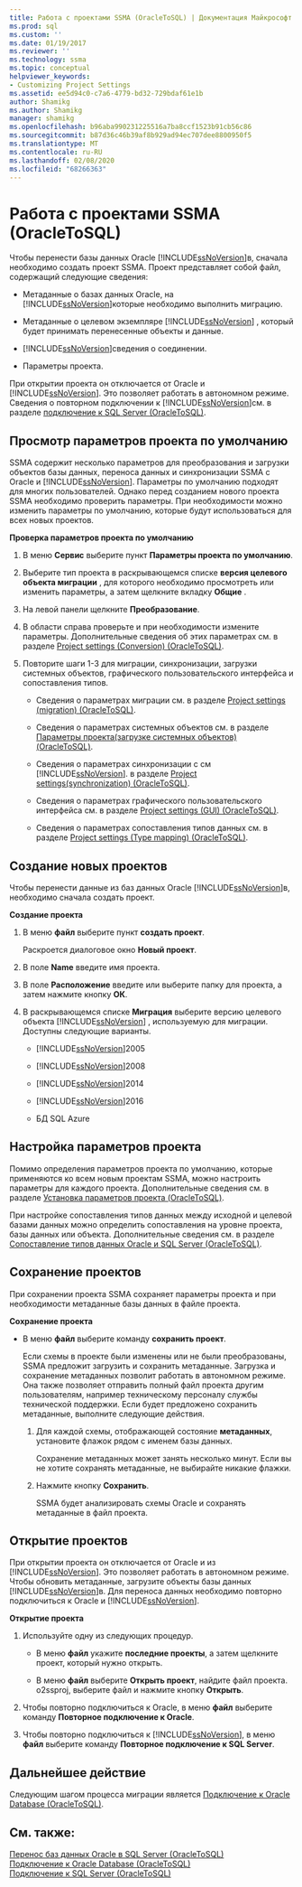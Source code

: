 ```yaml
---
title: Работа с проектами SSMA (OracleToSQL) | Документация Майкрософт
ms.prod: sql
ms.custom: ''
ms.date: 01/19/2017
ms.reviewer: ''
ms.technology: ssma
ms.topic: conceptual
helpviewer_keywords:
- Customizing Project Settings
ms.assetid: ee5d94c0-c7a6-4779-bd32-729bdaf61e1b
author: Shamikg
ms.author: Shamikg
manager: shamikg
ms.openlocfilehash: b96aba990231225516a7ba8ccf1523b91cb56c86
ms.sourcegitcommit: b87d36c46b39af8b929ad94ec707dee8800950f5
ms.translationtype: MT
ms.contentlocale: ru-RU
ms.lasthandoff: 02/08/2020
ms.locfileid: "68266363"
---
```

# <a name="working-with-ssma-projects-oracletosql"></a>Работа с проектами SSMA (OracleToSQL)
Чтобы перенести базы данных Oracle [!INCLUDE[ssNoVersion](../../includes/ssnoversion-md.md)]в, сначала необходимо создать проект SSMA. Проект представляет собой файл, содержащий следующие сведения:  
  
-   Метаданные о базах данных Oracle, на [!INCLUDE[ssNoVersion](../../includes/ssnoversion-md.md)]которые необходимо выполнить миграцию.  
  
-   Метаданные о целевом экземпляре [!INCLUDE[ssNoVersion](../../includes/ssnoversion-md.md)] , который будет принимать перенесенные объекты и данные.  
  
-   [!INCLUDE[ssNoVersion](../../includes/ssnoversion-md.md)]сведения о соединении.  
  
-   Параметры проекта.  
  
При открытии проекта он отключается от Oracle и [!INCLUDE[ssNoVersion](../../includes/ssnoversion-md.md)]. Это позволяет работать в автономном режиме. Сведения о повторном подключении к [!INCLUDE[ssNoVersion](../../includes/ssnoversion-md.md)]см. в разделе [подключение к SQL Server &#40;OracleToSQL&#41;](../../ssma/oracle/connecting-to-sql-server-oracletosql.md).  
  
## <a name="reviewing-default-project-settings"></a>Просмотр параметров проекта по умолчанию  
SSMA содержит несколько параметров для преобразования и загрузки объектов базы данных, переноса данных и синхронизации SSMA с Oracle и [!INCLUDE[ssNoVersion](../../includes/ssnoversion-md.md)]. Параметры по умолчанию подходят для многих пользователей. Однако перед созданием нового проекта SSMA необходимо проверить параметры. При необходимости можно изменить параметры по умолчанию, которые будут использоваться для всех новых проектов.  
  
**Проверка параметров проекта по умолчанию**  
  
1.  В меню **Сервис** выберите пункт **Параметры проекта по умолчанию**.  
  
2.  Выберите тип проекта в раскрывающемся списке **версия целевого объекта миграции** , для которого необходимо просмотреть или изменить параметры, а затем щелкните вкладку **Общие** .  
  
3.  На левой панели щелкните **Преобразование**.  
  
4.  В области справа проверьте и при необходимости измените параметры. Дополнительные сведения об этих параметрах см. в разделе [Project settings &#40;Conversion&#41; &#40;OracleToSQL&#41;](../../ssma/oracle/project-settings-conversion-oracletosql.md).  
  
5.  Повторите шаги 1-3 для миграции, синхронизации, загрузки системных объектов, графического пользовательского интерфейса и сопоставления типов.  
  
    -   Сведения о параметрах миграции см. в разделе [Project settings &#40;migration&#41; &#40;OracleToSQL&#41;](../../ssma/oracle/project-settings-migration-oracletosql.md).  
  
    -   Сведения о параметрах системных объектов см. в разделе [Параметры проекта&#40;загрузке системных объектов&#41; &#40;OracleToSQL&#41;](../../ssma/oracle/project-settings-loading-system-objects-oracletosql.md).  
  
    -   Сведения о параметрах синхронизации с см [!INCLUDE[ssNoVersion](../../includes/ssnoversion-md.md)]. в разделе [Project settings&#40;synchronization&#41; &#40;OracleToSQL&#41;](../../ssma/oracle/project-settings-synchronization-oracletosql.md).  
  
    -   Сведения о параметрах графического пользовательского интерфейса см. в разделе [Project settings &#40;GUI&#41; &#40;OracleToSQL&#41;](../../ssma/oracle/project-settings-gui-oracletosql.md).  
  
    -   Сведения о параметрах сопоставления типов данных см. в разделе [Project settings &#40;Type mapping&#41; &#40;OracleToSQL&#41;](../../ssma/oracle/project-settings-type-mapping-oracletosql.md).  
  
## <a name="creating-new-projects"></a>Создание новых проектов  
Чтобы перенести данные из баз данных Oracle [!INCLUDE[ssNoVersion](../../includes/ssnoversion-md.md)]в, необходимо сначала создать проект.  
  
**Создание проекта**  
  
1.  В меню **файл** выберите пункт **создать проект**.  
  
    Раскроется диалоговое окно **Новый проект**.  
  
2.  В поле **Name** введите имя проекта.  
  
3.  В поле **Расположение** введите или выберите папку для проекта, а затем нажмите кнопку **ОК**.  
  
4.  В раскрывающемся списке **Миграция** выберите версию целевого объекта [!INCLUDE[ssNoVersion](../../includes/ssnoversion-md.md)] , используемую для миграции. Доступны следующие варианты.  
  
    -   [!INCLUDE[ssNoVersion](../../includes/ssnoversion-md.md)]2005  
  
    -   [!INCLUDE[ssNoVersion](../../includes/ssnoversion-md.md)]2008  
  
    -   [!INCLUDE[ssNoVersion](../../includes/ssnoversion-md.md)]2014  
  
    -   [!INCLUDE[ssNoVersion](../../includes/ssnoversion-md.md)]2016  
  
    -   БД SQL Azure  
  
## <a name="customizing-project-settings"></a>Настройка параметров проекта  
Помимо определения параметров проекта по умолчанию, которые применяются ко всем новым проектам SSMA, можно настроить параметры для каждого проекта. Дополнительные сведения см. в разделе [Установка параметров проекта &#40;OracleToSQL&#41;](../../ssma/oracle/setting-project-options-oracletosql.md).  
  
При настройке сопоставления типов данных между исходной и целевой базами данных можно определить сопоставления на уровне проекта, базы данных или объекта. Дополнительные сведения см. в разделе [Сопоставление типов данных Oracle и SQL Server &#40;OracleToSQL&#41;](../../ssma/oracle/mapping-oracle-and-sql-server-data-types-oracletosql.md).  
  
## <a name="saving-projects"></a>Сохранение проектов  
При сохранении проекта SSMA сохраняет параметры проекта и при необходимости метаданные базы данных в файле проекта.  
  
**Сохранение проекта**  
  
-   В меню **файл** выберите команду **сохранить проект**.  
  
    Если схемы в проекте были изменены или не были преобразованы, SSMA предложит загрузить и сохранить метаданные. Загрузка и сохранение метаданных позволит работать в автономном режиме. Она также позволяет отправить полный файл проекта другим пользователям, например техническому персоналу службы технической поддержки. Если будет предложено сохранить метаданные, выполните следующие действия.  
  
    1.  Для каждой схемы, отображающей состояние **метаданных**, установите флажок рядом с именем базы данных.  
  
        Сохранение метаданных может занять несколько минут. Если вы не хотите сохранять метаданные, не выбирайте никакие флажки.  
  
    2.  Нажмите кнопку **Сохранить**.  
  
        SSMA будет анализировать схемы Oracle и сохранять метаданные в файл проекта.  
  
## <a name="opening-projects"></a>Открытие проектов  
При открытии проекта он отключается от Oracle и из [!INCLUDE[ssNoVersion](../../includes/ssnoversion-md.md)]. Это позволяет работать в автономном режиме. Чтобы обновить метаданные, загрузите объекты базы данных [!INCLUDE[ssNoVersion](../../includes/ssnoversion-md.md)]в. Для переноса данных необходимо повторно подключиться к Oracle и [!INCLUDE[ssNoVersion](../../includes/ssnoversion-md.md)].  
  
**Открытие проекта**  
  
1.  Используйте одну из следующих процедур.  
  
    -   В меню **файл** укажите **последние проекты**, а затем щелкните проект, который нужно открыть.  
  
    -   В меню **файл** выберите **Открыть проект**, найдите файл проекта. o2ssproj, выберите файл и нажмите кнопку **Открыть**.  
  
2.  Чтобы повторно подключиться к Oracle, в меню **файл** выберите команду **Повторное подключение к Oracle**.  
  
3.  Чтобы повторно подключиться к [!INCLUDE[ssNoVersion](../../includes/ssnoversion-md.md)], в меню **файл** выберите команду **Повторное подключение к SQL Server**.  
  
## <a name="next-step"></a>Дальнейшее действие  
Следующим шагом процесса миграции является [Подключение к Oracle Database (OracleToSQL)](https://msdn.microsoft.com/e276cdbf-3ebc-4ba8-b40d-a7a42befa2b6).  
  
## <a name="see-also"></a>См. также:  
[Перенос баз данных Oracle в SQL Server &#40;OracleToSQL&#41;](../../ssma/oracle/migrating-oracle-databases-to-sql-server-oracletosql.md)  
[Подключение к Oracle Database &#40;OracleToSQL&#41;](../../ssma/oracle/connecting-to-oracle-database-oracletosql.md)  
[Подключение к SQL Server &#40;OracleToSQL&#41;](../../ssma/oracle/connecting-to-sql-server-oracletosql.md)  
  
